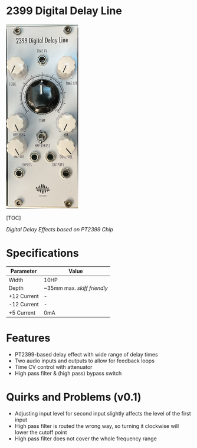# 2399 Digital Delay Line

![2399-0.1-1](Images/2399-0.1-1.png)

[TOC]

*Digital Delay Effects based on PT2399 Chip*

# Specifications

|Parameter|Value|
|---------|-----|
|Width|10HP|
|Depth|~35mm max. *skiff friendly*|
|+12 Current|-|
|-12 Current|-|
|+5 Current|0mA|

# Features

- PT2399-based delay effect with wide range of delay times
- Two audio inputs and outputs to allow for feedback loops
- Time CV control with attenuator
- High pass filter & (high pass) bypass switch

# Quirks and Problems (v0.1)

- Adjusting input level for second input slightly affects the level of the first input
- High pass filter is routed the wrong way, so turning it clockwise will lower the cutoff point
- High pass filter does not cover the whole frequency range